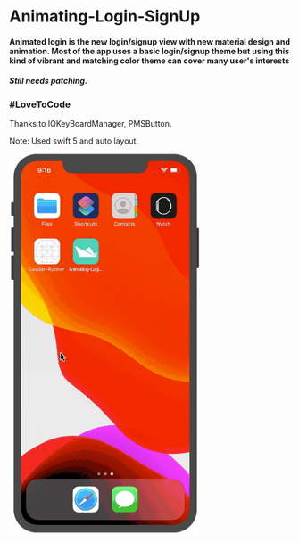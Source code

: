 # Animating-Login-SignUp

<h4> Animated login is the new login/signup view with new material design and animation. Most of the app uses a basic login/signup theme but using this kind of vibrant and matching color theme can cover many user's interests </h4>

<h5>Still needs patching.<h5>
  
<h3>#LoveToCode</h3>  

Thanks to IQKeyBoardManager, PMSButton.

Note: Used swift 5 and auto layout. 

![Animating-Login-SignUp](gif.gif)
